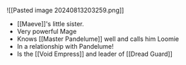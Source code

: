 ![[Pasted image 20240813203259.png]]
* [[Maeve]]'s little sister.
* Very powerful Mage
* Knows [[Master Pandelume]] well and calls him Loomie
* In a relationship with Pandelume!
* Is the [[Void Empress]] and leader of [[Dread Guard]]
